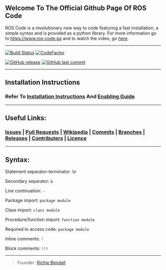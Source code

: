 ## Welcome To The Official Github Page Of ROS Code
ROS Code is a revolutionary new way to code featuring a fast installation, a simple syntax and is provided as a python library. For more information go to <https://www.ros-code.ga> and to watch the video, go [here](https://www.ros-code.ga/Watch).
___

[![Build Status](https://travis-ci.org/Richienb/ROS-Code.svg?style=for-the-badge)](https://travis-ci.org/Richienb/ROS-Code) [![CodeFactor](https://www.codefactor.io/repository/github/richienb/ros-code/badge?style=for-the-badge)](https://www.codefactor.io/repository/github/richienb/ros-code) 

[![GitHub release](https://img.shields.io/github/release/Richienb/ROS-Code.svg?style=for-the-badge)](https://github.com/Richienb/ROS-Code/releases) [![GitHub last commit](https://img.shields.io/github/last-commit/Richienb/ROS-Code.svg?style=for-the-badge)](https://github.com/Richienb/ROS-Code/commits/master)

___

## Installation Instructions
### Refer To [Installation Instructions](https://github.com/Richienb/ROS-Code/wiki/Installation) And [Enabling Guide](https://github.com/Richienb/ROS-Code/wiki/Enable)
___

## Useful Links:
### [Issues](https://github.com/richienb/ros-code/issues) | [Pull Requests](https://github.com/Richienb/ROS-Code/pulls) | [Wikipedia](https://github.com/Richienb/ROS-Code/wiki) | [Commits](https://github.com/Richienb/ROS-Code/commits) | [Branches](https://github.com/Richienb/ROS-Code/branches) | [Releases](https://github.com/Richienb/ROS-Code/releases) | [Contributers](https://github.com/Richienb/ROS-Code/graphs/contributors) | [Licence](https://github.com/Richienb/ROS-Code/blob/master/LICENSE)

___

## Syntax:

Statement separator-terminator: \n

Secondary separator: `&`

Line continuation: `-`

Package import: `package module`

Class import: `class module`

Procedure/function import: `function module`

Required to access code: `package module`

Inline comments: `!`

Block comments: `!!!`

___

> Founder: [Richie Bendall](https://www.richie-bendall.ml)
